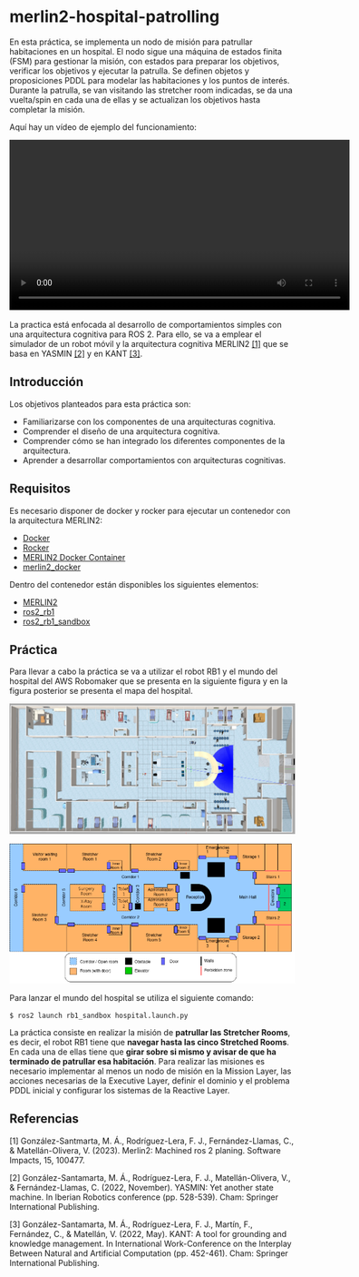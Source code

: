 # merlin2-hospital-patrolling

En esta práctica, se implementa un nodo de misión para patrullar habitaciones en un hospital. El nodo sigue una máquina de estados finita (FSM) para gestionar la misión, con estados para preparar los objetivos, verificar los objetivos y ejecutar la patrulla. Se definen objetos y proposiciones PDDL para modelar las habitaciones y los puntos de interés. Durante la patrulla, se van visitando las stretcher room indicadas, se da una vuelta/spin en cada una de ellas y se actualizan los objetivos hasta completar la misión.

Aquí hay un vídeo de ejemplo del funcionamiento:

<video width="600" controls>
  <source src="https://https://github.com/ULE-MURIA-2023-2024/merlin2-hospital-patrolling-rgonzf04/blob/main/video/video.mp4?raw=true" type="video/mp4">
  Tu navegador no soporta la etiqueta de video.
</video>


La practica está enfocada al desarrollo de comportamientos simples con una arquitectura cognitiva para ROS 2. Para ello, se va a emplear el simulador de un robot móvil y la arquitectura cognitiva MERLIN2 [[1]](#1) que se basa en YASMIN [[2]](#2) y en KANT [[3]](#3).

## Introducción

Los objetivos planteados para esta práctica son:

- Familiarizarse con los componentes de una arquitecturas cognitiva.
- Comprender el diseño de una arquitectura cognitiva.
- Comprender cómo se han integrado los diferentes componentes de la arquitectura.
- Aprender a desarrollar comportamientos con arquitecturas cognitivas.

## Requisitos

Es necesario disponer de docker y rocker para ejecutar un contenedor con la arquitectura MERLIN2:

- [Docker](https://www.docker.com/)
- [Rocker](https://github.com/osrf/rocker)
- [MERLIN2 Docker Container](https://hub.docker.com/repository/docker/mgons/merlin2/general)
- [merlin2_docker](https://github.com/MERLIN2-ARCH/merlin2_docker)

Dentro del contenedor están disponibles los siguientes elementos:

- [MERLIN2](https://github.com/MERLIN2-ARCH/merlin2)
- [ros2_rb1](https://github.com/mgonzs13/ros2_rb1)
- [ros2_rb1_sandbox](https://github.com/mgonzs13/ros2_rb1_sandbox)

## Práctica

Para llevar a cabo la práctica se va a utilizar el robot RB1 y el mundo del hospital del AWS Robomaker que se presenta en la siguiente figura y en la figura posterior se presenta el mapa del hospital.

![](./docs/gazebo_hospital.png)

![](./docs/hospital_map_scheme_1.png)

Para lanzar el mundo del hospital se utiliza el siguiente comando:

```shell
$ ros2 launch rb1_sandbox hospital.launch.py
```

La práctica consiste en realizar la misión de **patrullar las Stretcher Rooms**, es decir, el robot RB1 tiene que **navegar hasta las cinco Stretched Rooms**. En cada una de ellas tiene que **girar sobre si mismo y avisar de que ha terminado de patrullar esa habitación**. Para realizar las misiones es necesario implementar al menos un nodo de misión en la Mission Layer, las acciones necesarias de la Executive Layer, definir el dominio y el problema PDDL inicial y configurar los sistemas de la Reactive Layer.

## Referencias

<a id="1">[1]</a>
González-Santmarta, M. Á., Rodríguez-Lera, F. J., Fernández-Llamas, C., & Matellán-Olivera, V. (2023). Merlin2: Machined ros 2 planing. Software Impacts, 15, 100477.

<a id="2">[2]</a>
González-Santamarta, M. Á., Rodríguez-Lera, F. J., Matellán-Olivera, V., & Fernández-Llamas, C. (2022, November). YASMIN: Yet another state machine. In Iberian Robotics conference (pp. 528-539). Cham: Springer International Publishing.

<a id="3">[3]</a>
González-Santamarta, M. Á., Rodríguez-Lera, F. J., Martín, F., Fernández, C., & Matellán, V. (2022, May). KANT: A tool for grounding and knowledge management. In International Work-Conference on the Interplay Between Natural and Artificial Computation (pp. 452-461). Cham: Springer International Publishing.
